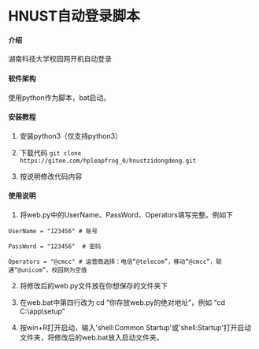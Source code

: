 # HNUST自动登录脚本

#### 介绍
湖南科技大学校园网开机自动登录

#### 软件架构
使用python作为脚本，bat启动。


#### 安装教程

1.  安装python3（仅支持python3）
2.  下载代码 `git clone https://gitee.com/hpleapfrog_0/hnustzidongdeng.git`

3.  按说明修改代码内容

#### 使用说明

1. 将web.py中的UserName、PassWord、Operators填写完整。例如下

```
UserName = "123456" # 账号

PassWord = "123456"  # 密码

Operators = "@cmcc" # 运营商选择：电信“@telecom”，移动“@cmcc”，联通“@unicom”，校园网为空值
```

2. 将修改后的web.py文件放在你想保存的文件夹下

3. 在web.bat中第四行改为 cd “你存放web.py的绝对地址”，例如 “cd C:\app\setup”

4. 按win+R打开启动，输入'shell:Common Startup'或'shell:Startup'打开启动文件夹，将修改后的web.bat放入启动文件夹。
